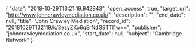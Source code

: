 {
  "date": "2018-10-29T13:21:19.942943", 
  "open_access": true, 
  "target_url": "http://www.johncrawleymediation.co.uk/", 
  "description": "", 
  "end_date": null, 
  "title": "John Crawley Mediation", 
  "record_id": "20181029T132119/k/3esyZKo6qErNdG9TTI1w==", 
  "publisher": "johncrawleymediation.co.uk", 
  "start_date": null, 
  "subject": "Cambridge Network"
}

